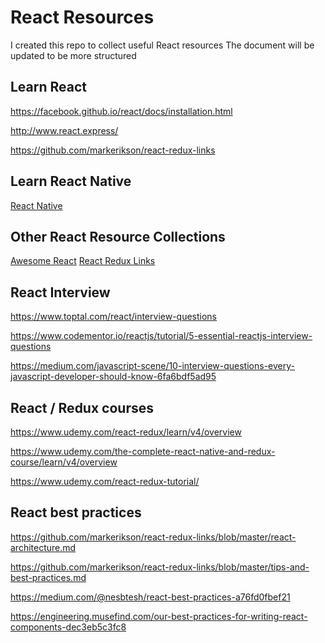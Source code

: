 # React Resources
I created this repo to collect useful React resources
The document will be updated to be more structured

## Learn React
https://facebook.github.io/react/docs/installation.html

http://www.react.express/

https://github.com/markerikson/react-redux-links

## Learn React Native
[React Native](./ReactNative.md)

## Other React Resource Collections
[Awesome React](https://github.com/enaqx/awesome-react)
[React Redux Links](https://github.com/markerikson/react-redux-links/)

## React Interview
https://www.toptal.com/react/interview-questions

https://www.codementor.io/reactjs/tutorial/5-essential-reactjs-interview-questions

https://medium.com/javascript-scene/10-interview-questions-every-javascript-developer-should-know-6fa6bdf5ad95

## React / Redux courses
https://www.udemy.com/react-redux/learn/v4/overview

https://www.udemy.com/the-complete-react-native-and-redux-course/learn/v4/overview

https://www.udemy.com/react-redux-tutorial/

## React best practices
https://github.com/markerikson/react-redux-links/blob/master/react-architecture.md

https://github.com/markerikson/react-redux-links/blob/master/tips-and-best-practices.md

https://medium.com/@nesbtesh/react-best-practices-a76fd0fbef21

https://engineering.musefind.com/our-best-practices-for-writing-react-components-dec3eb5c3fc8
